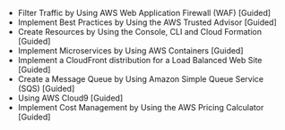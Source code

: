 - Filter Traffic by Using AWS Web Application Firewall (WAF) [Guided]
- Implement Best Practices by Using the AWS Trusted Advisor [Guided]
- Create Resources by Using the Console, CLI and Cloud Formation [Guided]
- Implement Microservices by Using AWS Containers [Guided]
- Implement a CloudFront distribution for a Load Balanced Web Site [Guided]
- Create a Message Queue by Using Amazon Simple Queue Service (SQS) [Guided]
- Using AWS Cloud9 [Guided]
- Implement Cost Management by Using the AWS Pricing Calculator [Guided]

